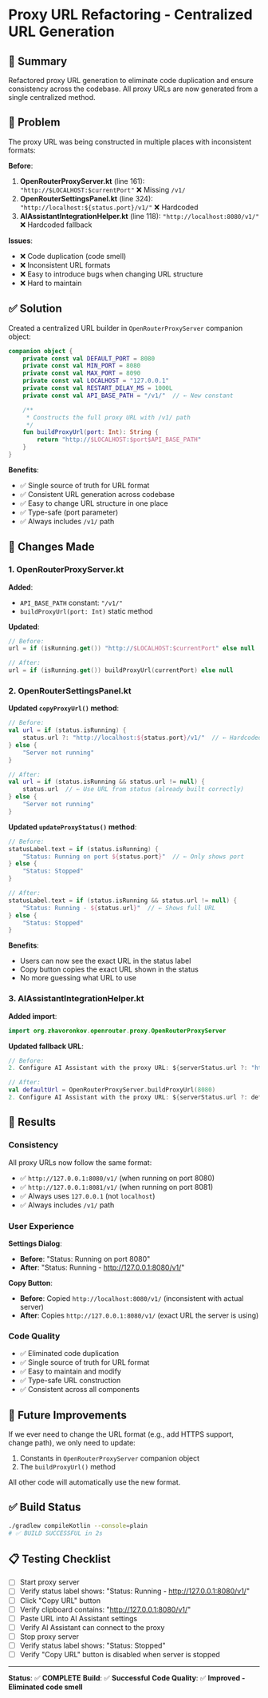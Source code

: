 # Proxy URL Refactoring - Centralized URL Generation

## 🎯 Summary

Refactored proxy URL generation to eliminate code duplication and ensure consistency across the codebase. All proxy URLs are now generated from a single centralized method.

## 🐛 Problem

The proxy URL was being constructed in multiple places with inconsistent formats:

**Before**:
1. **OpenRouterProxyServer.kt** (line 161): `"http://$LOCALHOST:$currentPort"` ❌ Missing `/v1/`
2. **OpenRouterSettingsPanel.kt** (line 324): `"http://localhost:${status.port}/v1/"` ❌ Hardcoded
3. **AIAssistantIntegrationHelper.kt** (line 118): `"http://localhost:8080/v1/"` ❌ Hardcoded fallback

**Issues**:
- ❌ Code duplication (code smell)
- ❌ Inconsistent URL formats
- ❌ Easy to introduce bugs when changing URL structure
- ❌ Hard to maintain

## ✅ Solution

Created a centralized URL builder in `OpenRouterProxyServer` companion object:

```kotlin
companion object {
    private const val DEFAULT_PORT = 8080
    private const val MIN_PORT = 8080
    private const val MAX_PORT = 8090
    private const val LOCALHOST = "127.0.0.1"
    private const val RESTART_DELAY_MS = 1000L
    private const val API_BASE_PATH = "/v1/"  // ← New constant

    /**
     * Constructs the full proxy URL with /v1/ path
     */
    fun buildProxyUrl(port: Int): String {
        return "http://$LOCALHOST:$port$API_BASE_PATH"
    }
}
```

**Benefits**:
- ✅ Single source of truth for URL format
- ✅ Consistent URL generation across codebase
- ✅ Easy to change URL structure in one place
- ✅ Type-safe (port parameter)
- ✅ Always includes `/v1/` path

## 📝 Changes Made

### 1. **OpenRouterProxyServer.kt**

**Added**:
- `API_BASE_PATH` constant: `"/v1/"`
- `buildProxyUrl(port: Int)` static method

**Updated**:
```kotlin
// Before:
url = if (isRunning.get()) "http://$LOCALHOST:$currentPort" else null

// After:
url = if (isRunning.get()) buildProxyUrl(currentPort) else null
```

### 2. **OpenRouterSettingsPanel.kt**

**Updated `copyProxyUrl()` method**:
```kotlin
// Before:
val url = if (status.isRunning) {
    status.url ?: "http://localhost:${status.port}/v1/"  // ← Hardcoded fallback
} else {
    "Server not running"
}

// After:
val url = if (status.isRunning && status.url != null) {
    status.url  // ← Use URL from status (already built correctly)
} else {
    "Server not running"
}
```

**Updated `updateProxyStatus()` method**:
```kotlin
// Before:
statusLabel.text = if (status.isRunning) {
    "Status: Running on port ${status.port}"  // ← Only shows port
} else {
    "Status: Stopped"
}

// After:
statusLabel.text = if (status.isRunning && status.url != null) {
    "Status: Running - ${status.url}"  // ← Shows full URL
} else {
    "Status: Stopped"
}
```

**Benefits**:
- Users can now see the exact URL in the status label
- Copy button copies the exact URL shown in the status
- No more guessing what URL to use

### 3. **AIAssistantIntegrationHelper.kt**

**Added import**:
```kotlin
import org.zhavoronkov.openrouter.proxy.OpenRouterProxyServer
```

**Updated fallback URL**:
```kotlin
// Before:
2. Configure AI Assistant with the proxy URL: ${serverStatus.url ?: "http://localhost:8080/v1/"}

// After:
val defaultUrl = OpenRouterProxyServer.buildProxyUrl(8080)
2. Configure AI Assistant with the proxy URL: ${serverStatus.url ?: defaultUrl}
```

## 🎉 Results

### **Consistency**

All proxy URLs now follow the same format:
- ✅ `http://127.0.0.1:8080/v1/` (when running on port 8080)
- ✅ `http://127.0.0.1:8081/v1/` (when running on port 8081)
- ✅ Always uses `127.0.0.1` (not `localhost`)
- ✅ Always includes `/v1/` path

### **User Experience**

**Settings Dialog**:
- **Before**: "Status: Running on port 8080"
- **After**: "Status: Running - http://127.0.0.1:8080/v1/"

**Copy Button**:
- **Before**: Copied `http://localhost:8080/v1/` (inconsistent with actual server)
- **After**: Copies `http://127.0.0.1:8080/v1/` (exact URL the server is using)

### **Code Quality**

- ✅ Eliminated code duplication
- ✅ Single source of truth for URL format
- ✅ Easy to maintain and modify
- ✅ Type-safe URL construction
- ✅ Consistent across all components

## 🔧 Future Improvements

If we ever need to change the URL format (e.g., add HTTPS support, change path), we only need to update:
1. Constants in `OpenRouterProxyServer` companion object
2. The `buildProxyUrl()` method

All other code will automatically use the new format.

## ✅ Build Status

```bash
./gradlew compileKotlin --console=plain
# ✅ BUILD SUCCESSFUL in 2s
```

## 📋 Testing Checklist

- [ ] Start proxy server
- [ ] Verify status label shows: "Status: Running - http://127.0.0.1:8080/v1/"
- [ ] Click "Copy URL" button
- [ ] Verify clipboard contains: "http://127.0.0.1:8080/v1/"
- [ ] Paste URL into AI Assistant settings
- [ ] Verify AI Assistant can connect to the proxy
- [ ] Stop proxy server
- [ ] Verify status label shows: "Status: Stopped"
- [ ] Verify "Copy URL" button is disabled when server is stopped

---

**Status**: ✅ **COMPLETE**
**Build**: ✅ **Successful**
**Code Quality**: ✅ **Improved - Eliminated code smell**

